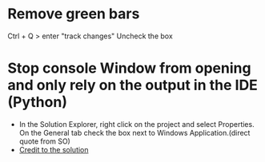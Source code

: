 # Remove green bars 
  Ctrl + Q > enter "track changes"
  Uncheck the box

# Stop console Window from opening and only rely on the output in the IDE (Python)

  * In the Solution Explorer, right click on the project and select Properties. On the General tab check the box next to Windows Application.(direct quote from SO)
   * [Credit to the solution](https://stackoverflow.com/questions/29319546/how-do-i-suppress-the-console-window-when-debugging-python-code-in-python-tools)
